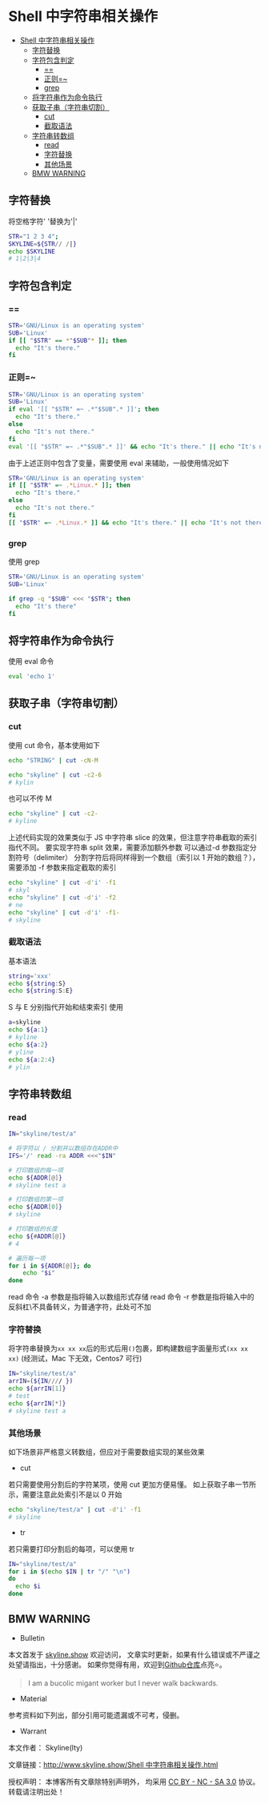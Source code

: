# Shell 中字符串相关操作

<!-- @import "[TOC]" {cmd="toc" depthFrom=1 depthTo=6 orderedList=false} -->

<!-- code_chunk_output -->

- [Shell 中字符串相关操作](#shell-中字符串相关操作)
  - [字符替换](#字符替换)
  - [字符包含判定](#字符包含判定)
    - [==](#)
    - [正则=~](#正则)
    - [grep](#grep)
  - [将字符串作为命令执行](#将字符串作为命令执行)
  - [获取子串（字符串切割）](#获取子串字符串切割)
    - [cut](#cut)
    - [截取语法](#截取语法)
  - [字符串转数组](#字符串转数组)
    - [read](#read)
    - [字符替换](#字符替换-1)
    - [其他场景](#其他场景)
  - [BMW WARNING](#bmw-warning)

<!-- /code_chunk_output -->

## 字符替换

将空格字符' '替换为'|'

```sh
STR="1 2 3 4";
SKYLINE=${STR// /|}
echo $SKYLINE
# 1|2|3|4
```

## 字符包含判定

### ==

```sh
STR='GNU/Linux is an operating system'
SUB='Linux'
if [[ "$STR" == *"$SUB"* ]]; then
  echo "It's there."
fi
```

### 正则=~

```sh
STR='GNU/Linux is an operating system'
SUB='Linux'
if eval '[[ "$STR" =~ .*"$SUB".* ]]'; then
  echo "It's there."
else
  echo "It's not there."
fi
eval '[[ "$STR" =~ .*"$SUB".* ]]' && echo "It's there." || echo "It's not there."
```

由于上述正则中包含了变量，需要使用 eval 来辅助，一般使用情况如下

```sh
STR='GNU/Linux is an operating system'
if [[ "$STR" =~ .*Linux.* ]]; then
  echo "It's there."
else
  echo "It's not there."
fi
[[ "$STR" =~ .*Linux.* ]] && echo "It's there." || echo "It's not there."
```

### grep

使用 grep

```sh
STR='GNU/Linux is an operating system'
SUB='Linux'

if grep -q "$SUB" <<< "$STR"; then
  echo "It's there"
fi
```

## 将字符串作为命令执行

使用 eval 命令

```sh
eval 'echo 1'
```

## 获取子串（字符串切割）

### cut

使用 cut 命令，基本使用如下

```sh
echo "STRING" | cut -cN-M
```

```sh
echo "skyline" | cut -c2-6
# kylin
```

也可以不传 M

```sh
echo "skyline" | cut -c2-
# kyline
```

上述代码实现的效果类似于 JS 中字符串 slice 的效果，但注意字符串截取的索引指代不同。
要实现字符串 split 效果，需要添加额外参数
可以通过-d 参数指定分割符号（delimiter）
分割字符后将同样得到一个数组（索引以 1 开始的数组？），需要添加 -f 参数来指定截取的索引

```sh
echo "skyline" | cut -d'i' -f1
# skyl
echo "skyline" | cut -d'i' -f2
# ne
echo "skyline" | cut -d'i' -f1-
# skyline
```

### 截取语法

基本语法

```sh
string='xxx'
echo ${string:S}
echo ${string:S:E}
```

S 与 E 分别指代开始和结束索引
使用

```sh
a=skyline
echo ${a:1}
# kyline
echo ${a:2}
# yline
echo ${a:2:4}
# ylin
```

## 字符串转数组

### read

```sh
IN="skyline/test/a"

# 将字符以 / 分割并以数组存在ADDR中
IFS='/' read -ra ADDR <<<"$IN"

# 打印数组的每一项
echo ${ADDR[@]}
# skyline test a

# 打印数组的第一项
echo ${ADDR[0]}
# skyline

# 打印数组的长度
echo ${#ADDR[@]}
# 4

# 遍历每一项
for i in ${ADDR[@]}; do
    echo "$i"
done
```

read 命令 -a 参数是指将输入以数组形式存储
read 命令 -r 参数是指将输入中的反斜杠\不具备转义，为普通字符，此处可不加

### 字符替换

将字符串替换为`xx xx xx`后的形式后用`()`包裹，即构建数组字面量形式`(xx xx xx)`
(经测试，Mac 下无效，Centos7 可行)

```sh
IN="skyline/test/a"
arrIN=(${IN//// })
echo ${arrIN[1]}
# test
echo ${arrIN[*]}
# skyline test a
```

### 其他场景

如下场景非严格意义转数组，但应对于需要数组实现的某些效果

- cut

若只需要使用分割后的字符某项，使用 cut 更加方便易懂。
如上获取子串一节所示，需要注意此处索引不是以 0 开始

```sh
echo "skyline/test/a" | cut -d'i' -f1
# skyline
```

- tr

若只需要打印分割后的每项，可以使用 tr

```sh
IN="skyline/test/a"
for i in $(echo $IN | tr "/" "\n")
do
  echo $i
done
```

## BMW WARNING

- Bulletin

本文首发于 [skyline.show](http://www.skyline.show) 欢迎访问，
文章实时更新，如果有什么错误或不严谨之处望请指出，十分感谢。
如果你觉得有用，欢迎到[Github仓库](https://github.com/skylinety/Blog)点亮⭐️。

> I am a bucolic migant worker but I never walk backwards.

- Material

参考资料如下列出，部分引用可能遗漏或不可考，侵删。

>

- Warrant

本文作者： Skyline(lty)

文章链接：[http://www.skyline.show/Shell 中字符串相关操作.html](http://www.skyline.show/Shell中字符串相关操作.html)

授权声明： 本博客所有文章除特别声明外， 均采用 [CC BY - NC - SA 3.0](https://creativecommons.org/licenses/by-nc-sa/3.0/deed.zh) 协议。 转载请注明出处！
